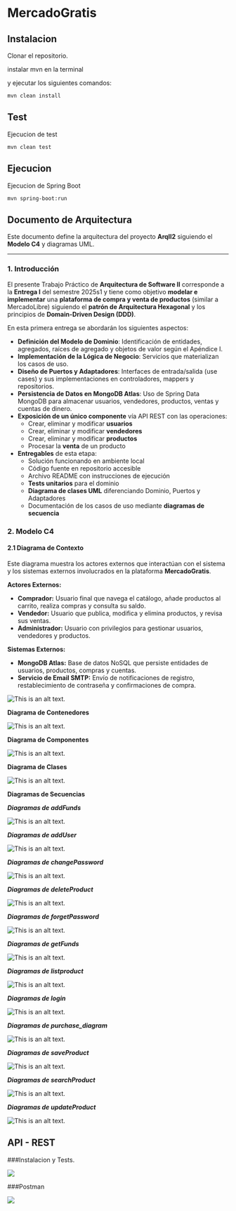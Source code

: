 # MercadoGratis

## Instalacion

Clonar el repositorio.

instalar mvn en la terminal

y ejecutar los siguientes comandos:

```
mvn clean install
```

## Test

Ejecucion de test
```
mvn clean test
```

## Ejecucion

Ejecucion de Spring Boot

```
mvn spring-boot:run

```
## **Documento de Arquitectura**

Este documento define la arquitectura del proyecto **ArqII2** siguiendo el **Modelo C4** y diagramas UML.

---

### **1\. Introducción**

El presente Trabajo Práctico de **Arquitectura de Software II** corresponde a la **Entrega I** del semestre 2025s1 y tiene como objetivo **modelar e implementar** una **plataforma de compra y venta de productos** (similar a MercadoLibre) siguiendo el **patrón de Arquitectura Hexagonal** y los principios de **Domain-Driven Design (DDD)**.

En esta primera entrega se abordarán los siguientes aspectos:

* **Definición del Modelo de Dominio**: Identificación de entidades, agregados, raíces de agregado y objetos de valor según el Apéndice I.  
* **Implementación de la Lógica de Negocio**: Servicios que materializan los casos de uso.  
* **Diseño de Puertos y Adaptadores**: Interfaces de entrada/salida (use cases) y sus implementaciones en controladores, mappers y repositorios.  
* **Persistencia de Datos en MongoDB Atlas**: Uso de Spring Data MongoDB para almacenar usuarios, vendedores, productos, ventas y cuentas de dinero.  
* **Exposición de un único componente** vía API REST con las operaciones:  
  * Crear, eliminar y modificar **usuarios**  
  * Crear, eliminar y modificar **vendedores**  
  * Crear, eliminar y modificar **productos**  
  * Procesar la **venta** de un producto  
* **Entregables** de esta etapa:  
  * Solución funcionando en ambiente local  
  * Código fuente en repositorio accesible  
  * Archivo README con instrucciones de ejecución  
  * **Tests unitarios** para el dominio  
  * **Diagrama de clases UML** diferenciando Dominio, Puertos y Adaptadores  
  * Documentación de los casos de uso mediante **diagramas de secuencia**

### **2\. Modelo C4**

#### **2.1 Diagrama de Contexto**

Este diagrama muestra los actores externos que interactúan con el sistema y los sistemas externos involucrados en la plataforma **MercadoGratis**.

**Actores Externos:**

* **Comprador:** Usuario final que navega el catálogo, añade productos al carrito, realiza compras y consulta su saldo.  
* **Vendedor:** Usuario que publica, modifica y elimina productos, y revisa sus ventas.  
* **Administrador:** Usuario con privilegios para gestionar usuarios, vendedores y productos.

**Sistemas Externos:**

* **MongoDB Atlas:** Base de datos NoSQL que persiste entidades de usuarios, productos, compras y cuentas.  
* **Servicio de Email SMTP:** Envío de notificaciones de registro, restablecimiento de contraseña y confirmaciones de compra.

![This is an alt text.](https://github.com/DiazMaxiM/ArqII/blob/main/docs/diagrams/context.png?raw=true "This is a sample image.")

**Diagrama de Contenedores**

![This is an alt text.](https://github.com/DiazMaxiM/ArqII/blob/main/docs/diagrams/Containers.png?raw=true )

**Diagrama de Componentes**

![This is an alt text.](https://github.com/DiazMaxiM/ArqII/blob/main/docs/diagrams/components.png?raw=true )

**Diagrama de Clases**

![This is an alt text.](https://github.com/DiazMaxiM/ArqII/blob/main/docs/diagrams/erd.png?raw=true )

**Diagramas de Secuencias**

***Diagramas de addFunds***

![This is an alt text.](https://github.com/DiazMaxiM/ArqII/blob/main/docs/diagrams/addFunds.png?raw=true )

***Diagramas de addUser***

![This is an alt text.](https://github.com/DiazMaxiM/ArqII/blob/main/docs/diagrams/addUser.png?raw=true )

***Diagramas de changePassword***

![This is an alt text.](https://github.com/DiazMaxiM/ArqII/blob/main/docs/diagrams/changePassword.png?raw=true )

***Diagramas de deleteProduct***

![This is an alt text.](https://github.com/DiazMaxiM/ArqII/blob/main/docs/diagrams/deleteProduct.png?raw=true )

***Diagramas de forgetPassword***

![This is an alt text.](https://github.com/DiazMaxiM/ArqII/blob/main/docs/diagrams/forgetPassword.png?raw=true )

***Diagramas de getFunds***

![This is an alt text.](https://github.com/DiazMaxiM/ArqII/blob/main/docs/diagrams/getFunds.png?raw=true )

***Diagramas de listproduct***

![This is an alt text.](https://github.com/DiazMaxiM/ArqII/blob/main/docs/diagrams/listproduct.png?raw=true )

***Diagramas de login***

![This is an alt text.](https://github.com/DiazMaxiM/ArqII/blob/main/docs/diagrams/login.png?raw=true )

***Diagramas de purchase_diagram***

![This is an alt text.](https://github.com/DiazMaxiM/ArqII/blob/main/docs/diagrams/purchase_diagram.png?raw=true )

***Diagramas de saveProduct***

![This is an alt text.](https://github.com/DiazMaxiM/ArqII/blob/main/docs/diagrams/saveProduct.png?raw=true )

***Diagramas de searchProduct***

![This is an alt text.](https://github.com/DiazMaxiM/ArqII/blob/main/docs/diagrams/searchProduct.png?raw=true )

***Diagramas de updateProduct***

![This is an alt text.](https://github.com/DiazMaxiM/ArqII/blob/main/docs/diagrams/updateProduct.png?raw=true )

## API - REST 

###Instalacion y Tests.

![](https://drive.google.com/file/d/1pW_8zNpVZPn0ZTmnJFko5JK6tuEzzUIY/view?usp=sharing)

###Postman

![](https://drive.google.com/file/d/1RFCQoDhj8RzvLmqXW8pDY_e2o-tMkMAQ/view?usp=sharing)


